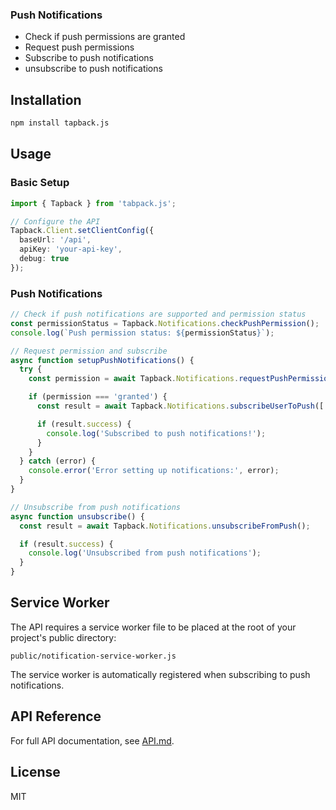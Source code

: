 ### Push Notifications
- Check if push permissions are granted
- Request push permissions
- Subscribe to push notifications
- unsubscribe to push notifications

## Installation

```bash
npm install tapback.js
```

## Usage

### Basic Setup

```typescript
import { Tapback } from 'tabpack.js';

// Configure the API
Tapback.Client.setClientConfig({
  baseUrl: '/api',
  apiKey: 'your-api-key',
  debug: true
});
```

### Push Notifications

```typescript
// Check if push notifications are supported and permission status
const permissionStatus = Tapback.Notifications.checkPushPermission();
console.log(`Push permission status: ${permissionStatus}`);

// Request permission and subscribe
async function setupPushNotifications() {
  try {
    const permission = await Tapback.Notifications.requestPushPermission();

    if (permission === 'granted') {
      const result = await Tapback.Notifications.subscribeUserToPush(['marketing', 'updates']);

      if (result.success) {
        console.log('Subscribed to push notifications!');
      }
    }
  } catch (error) {
    console.error('Error setting up notifications:', error);
  }
}

// Unsubscribe from push notifications
async function unsubscribe() {
  const result = await Tapback.Notifications.unsubscribeFromPush();

  if (result.success) {
    console.log('Unsubscribed from push notifications');
  }
}
```

## Service Worker

The API requires a service worker file to be placed at the root of your project's public directory:

`public/notification-service-worker.js`

The service worker is automatically registered when subscribing to push notifications.

## API Reference

For full API documentation, see [API.md](./API.md).

## License

MIT
